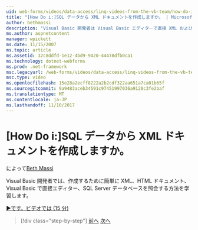 ```yaml
---
uid: web-forms/videos/data-access/linq-videos-from-the-vb-team/how-do-i-create-xml-documents-from-sql-data
title: "[How Do i:]SQL データから XML ドキュメントを作成しますか。 | Microsoft Docs"
author: bethmassi
description: "Visual Basic 開発者は Visual Basic エディターで直接 XML および HTML ドキュメントを簡単に作成するために、SQL Server データベースを照会する方法を説明しています."
ms.author: aspnetcontent
manager: wpickett
ms.date: 11/15/2007
ms.topic: article
ms.assetid: 32c8ddfd-1e12-4bd9-9420-44478dfb0ca1
ms.technology: dotnet-webforms
ms.prod: .net-framework
msc.legacyurl: /web-forms/videos/data-access/linq-videos-from-the-vb-team/how-do-i-create-xml-documents-from-sql-data
msc.type: video
ms.openlocfilehash: 15e28a2ecff8222a2b2cdf322aa651a7ca01b65f
ms.sourcegitcommit: 9a9483aceb34591c97451997036a9120c3fe2baf
ms.translationtype: MT
ms.contentlocale: ja-JP
ms.lasthandoff: 11/10/2017
---
```

<a name="how-do-i-create-xml-documents-from-sql-data"></a>[How Do i:]SQL データから XML ドキュメントを作成しますか。
====================
によって[Beth Massi](https://github.com/bethmassi)

Visual Basic 開発者では、作成するために簡単に XML、HTML ドキュメント、Visual Basic で直接エディター、SQL Server データベースを照会する方法を学習します。

[&#9654;です。ビデオでは (15 分)](https://channel9.msdn.com/Blogs/ASP-NET-Site-Videos/how-do-i-create-xml-documents-from-sql-data)

>[!div class="step-by-step"]
[前へ](how-do-i-enable-xml-intellisense-and-use-xml-namespaces.md)
[次へ](how-do-i-create-excel-spreadsheets-using-linq-to-xml.md)
